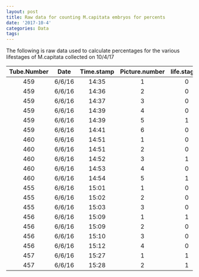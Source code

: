 ```yaml
---
layout: post
title: Raw data for counting M.capitata embryos for percents
date: '2017-10-4'
categories: Data
tags: 
---
```

The following is raw data used to calculate percentages for the various lifestages of M.capitata collected on 10/4/17


| Tube.Number   | Date          | Time.stamp  | Picture.number | life.stage.1  | life.stage.2  | life.stage.4 | life.stage.8 | life.stage.8+ |
| :-----------: |:-------------:| :---------: | :-----------:  | :-----------: | :-----------: |:-----------: | :-----------:| :-----------: |
| 459           |     6/6/16    |    14:35    |        1       |       0       |       0       |      4       |      0       |       0       |
| 459           |     6/6/16    |    14:36    |		   2       |       0       |       0       |      3       |      1       |       0       |
| 459           |     6/6/16    |    14:37    |        3       |       0       |       1       |      3       |      2       |       0       |
| 459           |     6/6/16    |    14:39    |        4       |       0       |       1       |      0       |      0       |       0       |
| 459           |     6/6/16    |    14:39    |        5       |       1       |       0       |      2       |      0       |       0       |
| 459           |     6/6/16    |    14:41    |        6       |       0       |       0       |      1       |      2       |       0       |
| 460           |     6/6/16    |    14:51    |        1       |       0       |       0       |      0       |      4       |       0       |
| 460           |     6/6/16    |    14:51    |        2       |       0       |       0       |      0       |      2       |       1       |
| 460           |     6/6/16    |    14:52    |        3       |       1       |       0       |      2       |      1       |       3       |
| 460           |     6/6/16    |    14:53    |        4       |       0       |       0       |      1       |      1       |       0       |
| 460           |     6/6/16    |    14:54    |        5       |       1       |       1       |      1       |      0       |       0       |
| 455           |     6/6/16    |    15:01    |        1       |       0       |       0       |      2       |      1       |       0       |
| 455           |     6/6/16    |    15:02    |        2       |       0       |       1       |      3       |      0       |       0       |
| 455           |     6/6/16    |    15:03    |        3       |       0       |       0       |      2       |      0       |       0       |
| 456           |     6/6/16    |    15:09    |		   1       |       1       |       0       |      2       |      1       |       0       |
| 456           |     6/6/16    |    15:09    |        2       |       0       |       1       |      1       |      1       |       0       |
| 456           |     6/6/16    |    15:10    |        3       |       0       |       1       |      3       |      1       |       0       |
| 456           |     6/6/16    |    15:12    |        4       |       0       |       1       |      0       |      1       |       0       |
| 457           |     6/6/16    |    15:27    |        1       |       1       |       1       |      4       |      3       |       1       |
| 457           |     6/6/16    |    15:28    |        2       |       1       |       0       |      1       |      3       |       1       |
